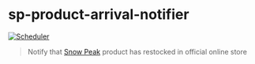 # sp-product-arrival-notifier

[![Scheduler](https://github.com/instance0/sp-product-arrival-notifier/workflows/Scheduler/badge.svg)](https://github.com/instance0/sp-product-arrival-notifier/actions?query=workflow%3AScheduler)

> Notify that [Snow Peak](https://www.snowpeak.co.jp/) product has restocked in official online store
